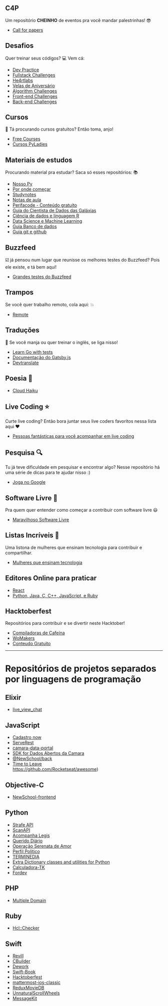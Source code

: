 ## C4P  

Um repositório **CHEINHO** de eventos pra você mandar palestrinhas! :sunglasses:  
- [Call for papers](https://github.com/alinebastos/call-for-papers)  

## Desafios  
Quer treinar seus códigos? :computer: Vem cá:   
- [Dev Practice](https://github.com/alinebastos/dev-practice)  
- [Fullstack Challenges](https://github.com/alinebastos/fullstack-challenges)  
- [He4rtlabs](https://github.com/he4rtlabs/he4rtoberfest-2020)  
- [Velas de Aniversário](https://github.com/WoMakersCode/challenges-algorithms/tree/master/tutorial-challenge-birthday-candles-cake) 
- [Algorithm Challenges](https://github.com/WoMakersCode/challenges-algorithms) 
- [Front-end Challenges](https://github.com/WoMakersCode/challenges-front-end)
- [Back-end Challenges](https://github.com/WoMakersCode/challenges-back-end)

## Cursos  
:pushpin: Tá procurando cursos gratuitos? Então toma, anjo!  
- [Free Courses](https://github.com/alinebastos/free-courses) 
- [Cursos PyLadies](https://github.com/PyLadiesSP/Cursos)

## Materiais de estudos
Procurando material pra estudar? Saca só esses repositórios: :books:  
- [Nosso Py](https://github.com/MariaEduardaDeAzevedo/nosso-py)  
- [Por onde começar](https://github.com/leticiadasilva/por-onde-comecar)  
- [Studynotes](https://github.com/bellesamways/studynotes)  
- [Notas de aula](https://github.com/leticiadasilva/notas-de-aula)   
- [Perifacode - Conteúdo gratuito](https://github.com/perifacode/conteudo-gratuito)  
- [Guia do Cientista de Dados das Galáxias](https://github.com/PizzaDeDados/datascience-pizza)
- [Ciência de dados e linguagem R](https://github.com/hadley)
- [Data Science e Machine Learning](https://github.com/hmason)
- [Guia Banco de dados](https://github.com/WoMakersCode/banco-de-dados)
- [Guia git e github](https://github.com/WoMakersCode/git-e-github)


## Buzzfeed

:ballot_box_with_check: já pensou num lugar que reunisse os melhores testes do Buzzfeed? Pois ele existe, e tá bem aqui!  
- [Grandes testes do Buzzfeed](https://github.com/dandaramcsousa/grandes-testes-do-buzzfeed)  

## Trampos  

Se você quer trabalho remoto, cola aqui: :boom:  
- [Remote](https://github.com/alinebastos/remote)  

## Traduções

:pencil: Se você manja ou quer treinar o inglês, se liga nisso!

- [Learn Go with tests](https://github.com/larien/learn-go-with-tests)  
- [Documentação do Gatsby.js](https://github.com/gatsbyjs/gatsby-pt-BR/issues)
- [Devtranslate](https://github.com/devtranslate)

## Poesia :art:  

- [Cloud Haiku](https://github.com/do-community/cloud_haiku)  

## Live Coding :star:  

Curte live coding? Então bora juntar seus live coders favoritos nessa lista aqui :heart:  
- [Pessoas fantásticas para você acompanhar em live coding](https://github.com/Caaddss/awesome-live-coding-streams)  

## Pesquisa :mag:  

Tu já teve dificuldade em pesquisar e encontrar algo? Nesse repositório há uma série de dicas para te ajudar nisso :)  
- [Joga no Google](https://github.com/Caaddss/joga_no_google)  

## Software Livre :tada:  

Pra quem quer entender como começar a contribuir com software livre :smiley:  
- [Maravilhoso Software Livre](https://github.com/Caaddss/Maravilhoso_SoftwareLivre)  

## Listas Incríveis :mega:  

Uma listona de mulheres que ensinam tecnologia para contribuir e compartilhar.
- [Mulheres que ensinam tecnologia](https://github.com/compiladoras/women-teaching-tech)  

## Editores Online para praticar
- [React](https://codesandbox.io/dashboard/home?workspace=47c646b4-8275-43d6-b090-757b9d88d80d)
- [Python, Java, C, C++, JavaScript, e Ruby](http://www.pythontutor.com/)

## Hacktoberfest

Repositórios para contribuir e se divertir neste Hacktober!

- [Compiladoras de Cafeína](https://github.com/compiladoras/women-teaching-tech)
- [WoMakers](https://github.com/WoMakersCode/challenges-algorithms)
- [Conteudo Gratuito](https://github.com/perifacode/conteudo-gratuito)

---

# Repositórios de projetos separados por linguagens de programação  

## Elixir

- [live_view_chat](https://github.com/WLSF/live_view_chat)  

## JavaScript

- [Cadastro now](https://github.com/jhonatasmatos/cadastro-now)  
- [ServeRest](https://github.com/PauloGoncalvesBH/serverest)  
- [camara-data-portal](https://github.com/AcompanhaLegis/camara-data-portal)  
- [SDK for Dados Abertos da Camara](https://github.com/AcompanhaLegis/sdk-dados-abertos-camara-js)  
- [@NewSchool/back](https://github.com/NewSchoolApp/newschool-backend)  
- [Time to Leave](https://github.com/thamara/time-to-leave)  
https://github.com/Rocketseat/awesome)

## Objective-C  

- [NewSchool-frontend](https://github.com/NewSchoolApp/newschool-frontend)  

## Python  

- [Strafe API](https://github.com/WLSF/strafe)  
- [ScanAPI](https://github.com/scanapi/website)  
- [Acompanha Legis](https://github.com/AcompanhaLegis/acompanha-legis-api)  
- [Querido Diário](https://github.com/okfn-brasil/querido-diario)  
- [Operação Serenata de Amor](https://github.com/okfn-brasil/serenata-de-amor)  
- [Perfil Político](https://github.com/okfn-brasil/perfil-politico)  
- [TERMINEDIA](https://github.com/jsbueno/terminedia)  
- [Extra Dictionary classes and utilities for Python](https://github.com/jsbueno/extradict)  
- [Calculadora-TK](https://github.com/matheusfelipeog/calculadora-tk)
- [Fordev](https://github.com/matheusfelipeog/fordev)

## PHP  

- [Multiple Domain](https://github.com/straube/multiple-domain)  

## Ruby  

- [Hcl::Checker](https://github.com/mfcastellani/hcl-checker)

## Swift

- [Revill](https://github.com/ViniciusDeep/Revill)
- [CBuilder](https://github.com/ViniciusDeep/CBuilder)
- [Dework](https://github.com/ViniciusDeep/Dework)
- [Swift-Book](https://github.com/AcademyIFCE/Swift-Book)
- [Hacktoberfest](https://github.com/incubateind/Hacktoberfest)
- [mattermost-ios-classic](https://github.com/mattermost/mattermost-ios-classic)
- [ReduxMovieDB](https://github.com/cardoso/ReduxMovieDB)
- [UnnaturalScrollWheels](https://github.com/ther0n/UnnaturalScrollWheels)
- [MessageKit](https://github.com/MessageKit/MessageKit)



